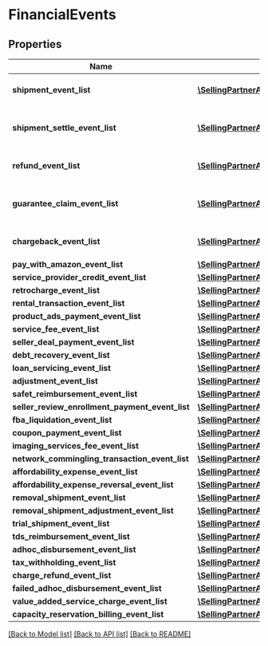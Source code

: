 # FinancialEvents

## Properties
Name | Type | Description | Notes
------------ | ------------- | ------------- | -------------
**shipment_event_list** | [**\SellingPartnerApi\Model\ShipmentEventList**](ShipmentEventList.md) | A list of shipment events. | [optional] 
**shipment_settle_event_list** | [**\SellingPartnerApi\Model\ShipmentSettleEventList**](ShipmentSettleEventList.md) | A list of Shipment Settle events. | [optional] 
**refund_event_list** | [**\SellingPartnerApi\Model\ShipmentEventList**](ShipmentEventList.md) | A list of refund events. | [optional] 
**guarantee_claim_event_list** | [**\SellingPartnerApi\Model\ShipmentEventList**](ShipmentEventList.md) | A list of guarantee claim events. | [optional] 
**chargeback_event_list** | [**\SellingPartnerApi\Model\ShipmentEventList**](ShipmentEventList.md) | A list of chargeback events. | [optional] 
**pay_with_amazon_event_list** | [**\SellingPartnerApi\Model\PayWithAmazonEventList**](PayWithAmazonEventList.md) |  | [optional] 
**service_provider_credit_event_list** | [**\SellingPartnerApi\Model\SolutionProviderCreditEventList**](SolutionProviderCreditEventList.md) |  | [optional] 
**retrocharge_event_list** | [**\SellingPartnerApi\Model\RetrochargeEventList**](RetrochargeEventList.md) |  | [optional] 
**rental_transaction_event_list** | [**\SellingPartnerApi\Model\RentalTransactionEventList**](RentalTransactionEventList.md) |  | [optional] 
**product_ads_payment_event_list** | [**\SellingPartnerApi\Model\ProductAdsPaymentEventList**](ProductAdsPaymentEventList.md) |  | [optional] 
**service_fee_event_list** | [**\SellingPartnerApi\Model\ServiceFeeEventList**](ServiceFeeEventList.md) |  | [optional] 
**seller_deal_payment_event_list** | [**\SellingPartnerApi\Model\SellerDealPaymentEventList**](SellerDealPaymentEventList.md) |  | [optional] 
**debt_recovery_event_list** | [**\SellingPartnerApi\Model\DebtRecoveryEventList**](DebtRecoveryEventList.md) |  | [optional] 
**loan_servicing_event_list** | [**\SellingPartnerApi\Model\LoanServicingEventList**](LoanServicingEventList.md) |  | [optional] 
**adjustment_event_list** | [**\SellingPartnerApi\Model\AdjustmentEventList**](AdjustmentEventList.md) |  | [optional] 
**safet_reimbursement_event_list** | [**\SellingPartnerApi\Model\SAFETReimbursementEventList**](SAFETReimbursementEventList.md) |  | [optional] 
**seller_review_enrollment_payment_event_list** | [**\SellingPartnerApi\Model\SellerReviewEnrollmentPaymentEventList**](SellerReviewEnrollmentPaymentEventList.md) |  | [optional] 
**fba_liquidation_event_list** | [**\SellingPartnerApi\Model\FBALiquidationEventList**](FBALiquidationEventList.md) |  | [optional] 
**coupon_payment_event_list** | [**\SellingPartnerApi\Model\CouponPaymentEventList**](CouponPaymentEventList.md) |  | [optional] 
**imaging_services_fee_event_list** | [**\SellingPartnerApi\Model\ImagingServicesFeeEventList**](ImagingServicesFeeEventList.md) |  | [optional] 
**network_commingling_transaction_event_list** | [**\SellingPartnerApi\Model\NetworkComminglingTransactionEventList**](NetworkComminglingTransactionEventList.md) |  | [optional] 
**affordability_expense_event_list** | [**\SellingPartnerApi\Model\AffordabilityExpenseEventList**](AffordabilityExpenseEventList.md) |  | [optional] 
**affordability_expense_reversal_event_list** | [**\SellingPartnerApi\Model\AffordabilityExpenseEventList**](AffordabilityExpenseEventList.md) |  | [optional] 
**removal_shipment_event_list** | [**\SellingPartnerApi\Model\RemovalShipmentEventList**](RemovalShipmentEventList.md) |  | [optional] 
**removal_shipment_adjustment_event_list** | [**\SellingPartnerApi\Model\RemovalShipmentAdjustmentEventList**](RemovalShipmentAdjustmentEventList.md) |  | [optional] 
**trial_shipment_event_list** | [**\SellingPartnerApi\Model\TrialShipmentEventList**](TrialShipmentEventList.md) |  | [optional] 
**tds_reimbursement_event_list** | [**\SellingPartnerApi\Model\TDSReimbursementEventList**](TDSReimbursementEventList.md) |  | [optional] 
**adhoc_disbursement_event_list** | [**\SellingPartnerApi\Model\AdhocDisbursementEventList**](AdhocDisbursementEventList.md) |  | [optional] 
**tax_withholding_event_list** | [**\SellingPartnerApi\Model\TaxWithholdingEventList**](TaxWithholdingEventList.md) |  | [optional] 
**charge_refund_event_list** | [**\SellingPartnerApi\Model\ChargeRefundEventList**](ChargeRefundEventList.md) |  | [optional] 
**failed_adhoc_disbursement_event_list** | [**\SellingPartnerApi\Model\FailedAdhocDisbursementEventList**](FailedAdhocDisbursementEventList.md) |  | [optional] 
**value_added_service_charge_event_list** | [**\SellingPartnerApi\Model\ValueAddedServiceChargeEventList**](ValueAddedServiceChargeEventList.md) |  | [optional] 
**capacity_reservation_billing_event_list** | [**\SellingPartnerApi\Model\CapacityReservationBillingEventList**](CapacityReservationBillingEventList.md) |  | [optional] 

[[Back to Model list]](../README.md#documentation-for-models) [[Back to API list]](../README.md#documentation-for-api-endpoints) [[Back to README]](../README.md)


